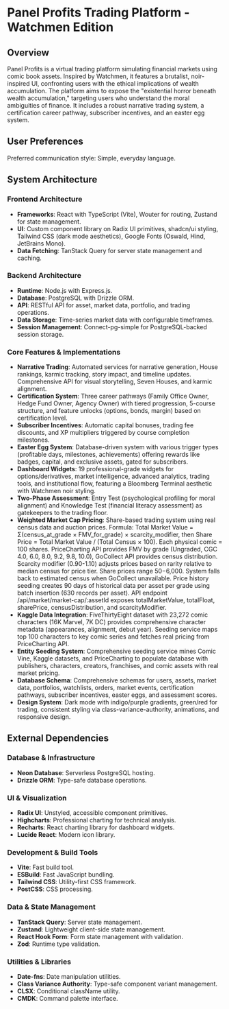 # Panel Profits Trading Platform - Watchmen Edition

## Overview
Panel Profits is a virtual trading platform simulating financial markets using comic book assets. Inspired by Watchmen, it features a brutalist, noir-inspired UI, confronting users with the ethical implications of wealth accumulation. The platform aims to expose the "existential horror beneath wealth accumulation," targeting users who understand the moral ambiguities of finance. It includes a robust narrative trading system, a certification career pathway, subscriber incentives, and an easter egg system.

## User Preferences
Preferred communication style: Simple, everyday language.

## System Architecture

### Frontend Architecture
- **Frameworks**: React with TypeScript (Vite), Wouter for routing, Zustand for state management.
- **UI**: Custom component library on Radix UI primitives, shadcn/ui styling, Tailwind CSS (dark mode aesthetics), Google Fonts (Oswald, Hind, JetBrains Mono).
- **Data Fetching**: TanStack Query for server state management and caching.

### Backend Architecture
- **Runtime**: Node.js with Express.js.
- **Database**: PostgreSQL with Drizzle ORM.
- **API**: RESTful API for asset, market data, portfolio, and trading operations.
- **Data Storage**: Time-series market data with configurable timeframes.
- **Session Management**: Connect-pg-simple for PostgreSQL-backed session storage.

### Core Features & Implementations
- **Narrative Trading**: Automated services for narrative generation, House rankings, karmic tracking, story impact, and timeline updates. Comprehensive API for visual storytelling, Seven Houses, and karmic alignment.
- **Certification System**: Three career pathways (Family Office Owner, Hedge Fund Owner, Agency Owner) with tiered progression, 5-course structure, and feature unlocks (options, bonds, margin) based on certification level.
- **Subscriber Incentives**: Automatic capital bonuses, trading fee discounts, and XP multipliers triggered by course completion milestones.
- **Easter Egg System**: Database-driven system with various trigger types (profitable days, milestones, achievements) offering rewards like badges, capital, and exclusive assets, gated for subscribers.
- **Dashboard Widgets**: 19 professional-grade widgets for options/derivatives, market intelligence, advanced analytics, trading tools, and institutional flow, featuring a Bloomberg Terminal aesthetic with Watchmen noir styling.
- **Two-Phase Assessment**: Entry Test (psychological profiling for moral alignment) and Knowledge Test (financial literacy assessment) as gatekeepers to the trading floor.
- **Weighted Market Cap Pricing**: Share-based trading system using real census data and auction prices. Formula: Total Market Value = Σ(census_at_grade × FMV_for_grade) × scarcity_modifier, then Share Price = Total Market Value / (Total Census × 100). Each physical comic = 100 shares. PriceCharting API provides FMV by grade (Ungraded, CGC 4.0, 6.0, 8.0, 9.2, 9.8, 10.0), GoCollect API provides census distribution. Scarcity modifier (0.90-1.10) adjusts prices based on rarity relative to median census for price tier. Share prices range $50-$6,000. System falls back to estimated census when GoCollect unavailable. Price history seeding creates 90 days of historical data per asset per grade using batch insertion (630 records per asset). API endpoint /api/market/market-cap/:assetId exposes totalMarketValue, totalFloat, sharePrice, censusDistribution, and scarcityModifier.
- **Kaggle Data Integration**: FiveThirtyEight dataset with 23,272 comic characters (16K Marvel, 7K DC) provides comprehensive character metadata (appearances, alignment, debut year). Seeding service maps top 100 characters to key comic series and fetches real pricing from PriceCharting API.
- **Entity Seeding System**: Comprehensive seeding service mines Comic Vine, Kaggle datasets, and PriceCharting to populate database with publishers, characters, creators, franchises, and comic assets with real market pricing.
- **Database Schema**: Comprehensive schemas for users, assets, market data, portfolios, watchlists, orders, market events, certification pathways, subscriber incentives, easter eggs, and assessment scores.
- **Design System**: Dark mode with indigo/purple gradients, green/red for trading, consistent styling via class-variance-authority, animations, and responsive design.

## External Dependencies

### Database & Infrastructure
- **Neon Database**: Serverless PostgreSQL hosting.
- **Drizzle ORM**: Type-safe database operations.

### UI & Visualization
- **Radix UI**: Unstyled, accessible component primitives.
- **Highcharts**: Professional charting for technical analysis.
- **Recharts**: React charting library for dashboard widgets.
- **Lucide React**: Modern icon library.

### Development & Build Tools
- **Vite**: Fast build tool.
- **ESBuild**: Fast JavaScript bundling.
- **Tailwind CSS**: Utility-first CSS framework.
- **PostCSS**: CSS processing.

### Data & State Management
- **TanStack Query**: Server state management.
- **Zustand**: Lightweight client-side state management.
- **React Hook Form**: Form state management with validation.
- **Zod**: Runtime type validation.

### Utilities & Libraries
- **Date-fns**: Date manipulation utilities.
- **Class Variance Authority**: Type-safe component variant management.
- **CLSX**: Conditional className utility.
- **CMDK**: Command palette interface.